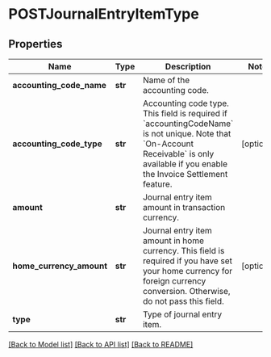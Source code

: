 # POSTJournalEntryItemType

## Properties
Name | Type | Description | Notes
------------ | ------------- | ------------- | -------------
**accounting_code_name** | **str** | Name of the accounting code.  | 
**accounting_code_type** | **str** | Accounting code type. This field is required if &#x60;accountingCodeName&#x60; is not unique.  Note that &#x60;On-Account Receivable&#x60; is only available if you enable the Invoice Settlement feature.   | [optional] 
**amount** | **str** | Journal entry item amount in transaction currency.  | 
**home_currency_amount** | **str** | Journal entry item amount in home currency.  This field is required if you have set your home currency for foreign currency conversion. Otherwise, do not pass this field.  | [optional] 
**type** | **str** | Type of journal entry item.  | 

[[Back to Model list]](../README.md#documentation-for-models) [[Back to API list]](../README.md#documentation-for-api-endpoints) [[Back to README]](../README.md)


